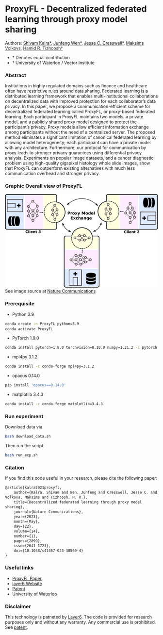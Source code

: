 # ProxyFL - Decentralized federated learning through proxy model sharing
Authors: [Shivam Kalra*](https://scholar.google.ca/citations?user=iEwZn18AAAAJ&hl=en), [Junfeng Wen*](https://junfengwen.github.io/), [Jesse C. Cresswell*](https://scholar.google.ca/citations?user=7CwOlvoAAAAJ&hl=en), [Maksims Volkovs](http://www.cs.toronto.edu/~mvolkovs), [Hamid R. Tizhoosh&dagger;](https://scholar.google.ca/citations?user=Mzinpo0AAAAJ&hl=en)  
* &ast; Denotes equal contribution
* &dagger; University of Waterloo / Vector Institute
<!-- [![layer6](image.png)](https://layer6.ai/) -->
### Abstract
Institutions in highly regulated domains such as finance and healthcare often have restrictive rules around data sharing. Federated learning is a distributed learning framework that enables multi-institutional collaborations on decentralized data with improved protection for each collaborator’s data privacy. In this paper, we propose a communication-efficient scheme for decentralized federated learning called ProxyFL, or proxy-based federated learning. Each participant in ProxyFL maintains two models, a private model, and a publicly shared proxy model designed to protect the participant’s privacy. Proxy models allow efficient information exchange among participants without the need of a centralized server. The proposed method eliminates a significant limitation of canonical federated learning by allowing model heterogeneity; each participant can have a private model with any architecture. Furthermore, our protocol for communication by proxy leads to stronger privacy guarantees using differential privacy analysis. Experiments on popular image datasets, and a cancer diagnostic problem using high-quality gigapixel histology whole slide images, show that ProxyFL can outperform existing alternatives with much less communication overhead and stronger privacy.
### Graphic Overall view of ProxyFL
[![ProxyFL](image-1.png)](https://www.nature.com/articles/s41467-023-38569-4/figures/1)
See image source at [Nature Communications](https://www.nature.com/articles/s41467-023-38569-4/figures/1)
### Prerequisite
- Python 3.9
```bash
conda create -n ProxyFL python=3.9
conda activate ProxyFL
```
- PyTorch 1.9.0
```bash
conda install pytorch=1.9.0 torchvision=0.10.0 numpy=1.21.2 -c pytorch
```
- mpi4py 3.1.2
```bash
conda install -c conda-forge mpi4py=3.1.2
```
- opacus 0.14.0
```bash
pip install 'opacus==0.14.0'
```
- matplotlib 3.4.3
```bash
conda install -c conda-forge matplotlib=3.4.3
```

### Run experiment
Download data via
```bash
bash download_data.sh
```
Then run the script
```bash
bash run_exp.sh
```
### Citation
If you find this code useful in your research, please cite the following paper:

    @article{kalra2021proxyfl,
        author={Kalra, Shivam and Wen, Junfeng and Cresswell, Jesse C. and Volkovs, Maksims and Tizhoosh, H. R.},
        title={Decentralized federated learning through proxy model sharing},
        journal={Nature Communications},
        year={2023},
        month={May},
        day={22},
        volume={14},
        number={1},
        pages={2899},
        issn={2041-1723},
        doi={10.1038/s41467-023-38569-4}
    }

### Useful links
- [ProxyFL Paper](https://www.nature.com/articles/s41467-023-38569-4)
- [layer6 Website](https://layer6.ai/)
- [Patent](https://patents.justia.com/patent/20230153461#claims)
- [University of Waterloo](https://uwaterloo.ca/)

### Disclaimer
This technology is patneted by [Layer6](https://layer6.ai/). The code is provided for research purposes only and without any warranty. Any commercial use is prohibited. See [patent](https://patents.justia.com/patent/20230153461).
